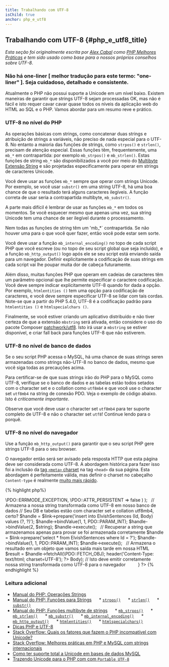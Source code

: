 ```yaml
---
title: Trabalhando com UTF-8
isChild: true
anchor: php_e_utf8
---
```


## Trabalhando com UTF-8 {#php_e_utf8_title}

_Esta seção foi originalmente escrita por [Alex Cabal](https://alexcabal.com/) como 
[PHP Melhores Práticas](https://phpbestpractices.org/#utf-8) e tem sido usado como base para o nossos próprios conselhos sobre UTF-8_.

### Não há **one-liner** [ melhor tradução para este termo: "one-liner" ]. Seja cuidadoso, detalhado e consistente.

Atualmente o PHP não possui suporte a Unicode em um nível baixo. Existem maneiras de garantir que strings UTF-8 sejam processadas OK, mas não é fácil e isto requer cavar cavar quase todos os níveis da aplicação web do HTML ao SQL e o PHP. Vamos abordar para um resumo reve e prático.

### UTF-8 no nível do PHP

As operações básicas com strings, como concatenar duas strings e atribuição de strings a variáveis, não preciso de nada especial para o UTF-8. No entanto a maioria das funções de strings, como `strpos()` e `strlen()`, precisam de atenção especial. Essas funções têm, frequentemente, uma `mb_*` em contrapartida: por exemplo `mb_strpos()` e `mb_strlen()`. Estas funções de string `mb_*` são disponibilizados a você por meio do [Multibyte Extensão String] e são projetadas especificamente para operar em strings de caracteres Unicode.

Você deve usar as funções `mb_*` sempre que operar com strings Unicode. Por exemplo, se você usar `substr()` em uma string UTF-8, há uma boa chance de que o resultado terá alguns caracteres ilegíveis. A função correta de usar seria a contrapartida multibyte, `mb_substr()`.

A parte mais difícil é lembrar de usar as funções `mb_*` em todos os momentos. Se você esquecer mesmo que apenas uma vez, sua string Unicode tem uma chance de ser ilegível durante o processamento.

Nem todas as funções de string têm um 'mb_*` contrapartida. Se não houver uma para o que você quer fazer, então você pode estar sem sorte.

Você deve usar a função `mb_internal_encoding()` no topo de cada script PHP que você escreve (ou no topo de seu script global que seja incluído), e a função `mb_http_output()` logo após ele se seu script está enviando saída para um navegador. Definir explicitamente a codificação de suas strings em cada script vai lhe poupar muita dor de cabeça futuramente.

Além disso, muitas funções PHP que operam em cadeias de caracteres têm um parâmetro opcional que lhe permite especificar o caractere
codificação. Você deve sempre indicar explicitamente UTF-8 quando for dada a opção. Por exemplo, `htmlentities ()` tem uma
opção para codificação de caracteres, e você deve sempre especificar UTF-8 se lidar com tais cordas. Note-se que a partir do PHP 5.4.0, UTF-8 é a codificação padrão para `htmlentities ()` e `htmlspecialchars ()`.

Finalmente, se você estiver criando um aplicativo distribuído e não tiver certeza de que a extensão `mbstring` será ativada, então considere o uso do pacote Composer [patchwork/utf8]. Isto irá usar a `mbstring` se estiver disponível, e criar fall back para funções UTF-8 que não estiverem.

[Multibyte Extensão String]: http://php.net/manual/en/book.mbstring.php
[patchwork/utf8]: https://packagist.org/packages/patchwork/utf8

### UTF-8 no nível de banco de dados

Se o seu script PHP acessa o MySQL, há uma chance de suas strings seren armazenadas como strings não-UTF-8 no banco de dados, mesmo que você siga todas as precauções acima.

Para certificar-se de que suas strings irão do PHP para o MySQL como UTF-8, verifique se o banco de dados e as tabelas estão todos setados com o character set e o collation como `utf8mb4` e que você use o character set `utf8mb4` na string de conexão PDO. Veja o exemplo de código abaixo. Isto é _criticamente importante_.

Observe que você deve usar o character set `utf8mb4` para ter suporte completo de UTF-8 e não o character set `utf8`! Continue lendo para o porquê.

### UTF-8 no nível do navegador

Use a função `mb_http_output()` para garantir que o seu script PHP gere strings UTF-8 para o seu browser.

O navegador então será ser avisado pela resposta HTTP que esta página deve ser considerada como UTF-8. A abordagem histórica para fazer isso foi a inclusão da [tag `<meta>` charset](http://htmlpurifier.org/docs/enduser-utf8.html) na tag `<head>` da sua página. Esta abordagem é perfeitamente válida, mas definir o charset no cabeçalho `Content-type` é realmente [muito mais rápido](https://developers.google.com/speed/docs/best-practices/rendering#SpecifyCharsetEarly).

{% highlight php%}
<? php
// Diz para o PHP que estamos usando strings UTF-8 até o final do script
mb_internal_encoding('UTF-8');
 
// Diz para o PHP que nós vamos enviar uma saída UTF-8 para o navegador
mb_http_output('UTF-8');
 
// A nossa string UTF-8 de teste
$string = 'Êl síla erin lû e-govaned vîn.';
 
// Transformar a seqüência de alguma forma com uma função multibyte
// Observe como cortamos a string em um caractere não-ASCII para fins de demonstração
$string = mb_substr($string, 0, 15);
 
// Conectar a um banco de dados para armazenar a string transformada
// Veja o exemplo PDO neste documento para obter mais informações
// Observe os comandos `set names utf8mb4`!
$link = new \PDO(   
    'mysql:host=your-hostname;dbname=your-db;charset=utf8mb4',
    'your-username',
    'your-password',
    array(
        \PDO::ATTR_ERRMODE => \PDO::ERRMODE_EXCEPTION,
        \PDO::ATTR_PERSISTENT => false
    )
);
 
// Armazena a nossa string transformada como UTF-8 em nosso banco de dados
// Seu DB e tabelas estão com character set e collation utf8mb4, certo?
$handle = $link->prepare('insert into ElvishSentences (Id, Body) values (?, ?)');
$handle->bindValue(1, 1, PDO::PARAM_INT);
$handle->bindValue(2, $string);
$handle->execute();
 
// Recuperar a string que armazenamos apenas para provar se foi armazenada corretamente
$handle = $link->prepare('select * from ElvishSentences where Id = ?');
$handle->bindValue(1, 1, PDO::PARAM_INT);
$handle->execute();
 
// Armazena o resultado em um objeto que vamos saída mais tarde em nossa HTML
$result = $handle->fetchAll(\PDO::FETCH_OBJ);

header('Content-Type: text/html; charset=UTF-8');
?><!doctype html>
<html>
    <head>
        <meta charset="UTF-8">
        <title>UTF-8 test page</title>
    </head>
    <body>
        <?php
        foreach($result as $row){
            print($row->Body);  // Isto deve emitir corretamente nossa string transformada como UTF-8 para o navegador
         }
        ?>
    </body>
</html>
{% endhighlight %}

### Leitura adicional

* [Manual do PHP: Operações Strings](http://php.net/manual/en/language.operators.string.php)
* [Manual do PHP: Funções para Strings](http://php.net/manual/en/ref.strings.php)
     * [`strpos()`](http://php.net/manual/en/function.strpos.php)
     * [`strlen()`](http://php.net/manual/en/function.strlen.php)
     * [`substr()`](http://php.net/manual/en/function.substr.php)
* [Manual do PHP: Funções multibyte de strings](http://php.net/manual/en/ref.mbstring.php)
     * [`mb_strpos()`](http://php.net/manual/en/function.mb-strpos.php)
     * [`mb_strlen()`](http://php.net/manual/en/function.mb-strlen.php)
     * [`mb_substr()`](http://php.net/manual/en/function.mb-substr.php)
     * [`mb_internal_encoding()`](http://php.net/manual/en/function.mb-internal-encoding.php)
     * [`mb_http_output()`](http://php.net/manual/en/function.mb-http-output.php)
     * [`htmlentities()`](http://php.net/manual/en/function.htmlentities.php)
     * [`htmlspecialchars()`](http://www.php.net/manual/en/function.htmlspecialchars.php)
* [Dicas PHP e UTF-8](http://blog.loftdigital.com/blog/php-utf-8-cheatsheet)
* [Stack Overflow: Quais os fatores que fazem o PHP incompatível com Unicode?](http://stackoverflow.com/questions/571694/what-factors-make-php-unicode-incompatible)
* [Stack Overflow: Melhores práticas em PHP e MySQL com strings internacionais](http://stackoverflow.com/questions/140728/best-practices-in-php-and-mysql-with-international-strings)
* [Como ter suporte total a Unicode em bases de dados MySQL](http://mathiasbynens.be/notes/mysql-utf8mb4)
* [Trazendo Unicode para o PHP com com `Portable UTF-8`](http://www.sitepoint.com/bringing-unicode-to-php-with-portable-utf8/)